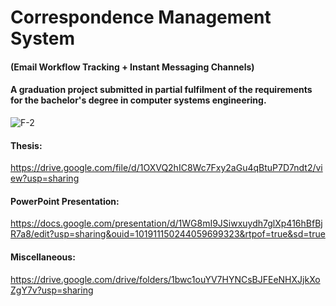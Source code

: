 # Correspondence Management System 
#### (Email Workflow Tracking + Instant Messaging Channels)
#### A graduation project submitted in partial fulfilment of the requirements for the bachelor's degree in computer systems engineering.



![F-2](https://user-images.githubusercontent.com/54215462/180660408-75c4d796-d6fe-4813-a658-50cfc92cfb76.jpg)

#### Thesis:
https://drive.google.com/file/d/1OXVQ2hIC8Wc7Fxy2aGu4qBtuP7D7ndt2/view?usp=sharing

#### PowerPoint Presentation:
https://docs.google.com/presentation/d/1WG8mI9JSiwxuydh7glXp416hBfBjR7a8/edit?usp=sharing&ouid=101911150244059699323&rtpof=true&sd=true

#### Miscellaneous:
https://drive.google.com/drive/folders/1bwc1ouYV7HYNCsBJFEeNHXJjkXoZgY7v?usp=sharing
